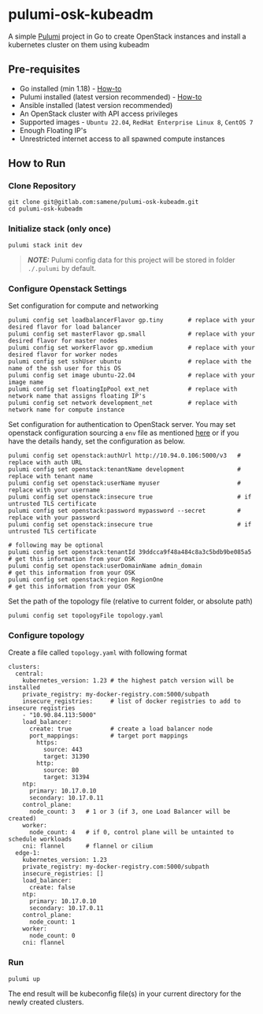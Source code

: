 # pulumi-osk-kubeadm

A simple [Pulumi](https://www.pulumi.com/) project in Go to create OpenStack instances and install a kubernetes cluster on them using kubeadm

## Pre-requisites
- Go installed (min 1.18) - [How-to](https://go.dev/doc/install)
- Pulumi installed (latest version recommended) - [How-to](https://www.pulumi.com/docs/install/)
- Ansible installed (latest version recommended)
- An OpenStack cluster with API access privileges
- Supported images - `Ubuntu 22.04`, `RedHat Enterprise Linux 8`, `CentOS 7`
- Enough Floating IP's
- Unrestricted internet access to all spawned compute instances

## How to Run

### Clone Repository

```
git clone git@gitlab.com:samene/pulumi-osk-kubeadm.git
cd pulumi-osk-kubeadm
``````

### Initialize stack (only once)

```
pulumi stack init dev
```
> **_NOTE:_**  Pulumi config data for this project will be stored in folder `./.pulumi` by default.

### Configure Openstack Settings

Set configuration for compute and networking

```
pulumi config set loadbalancerFlavor gp.tiny       # replace with your desired flavor for load balancer
pulumi config set masterFlavor gp.small            # replace with your desired flavor for master nodes
pulumi config set workerFlavor gp.xmedium          # replace with your desired flavor for worker nodes
pulumi config set sshUser ubuntu                   # replace with the name of the ssh user for this OS
pulumi config set image ubuntu-22.04               # replace with your image name
pulumi config set floatingIpPool ext_net           # replace with network name that assigns floating IP's
pulumi config set network development_net          # replace with network name for compute instance
```

Set configuration for authentication to OpenStack server. You may set openstack configuration sourcing a `env` file as mentioned [here](https://docs.openstack.org/newton/user-guide/common/cli-set-environment-variables-using-openstack-rc.html) or if you have the details handy, set the configuration as below. 

```
pulumi config set openstack:authUrl http://10.94.0.106:5000/v3   # replace with auth URL
pulumi config set openstack:tenantName development               # replace with tenant name
pulumi config set openstack:userName myuser                      # replace with your username
pulumi config set openstack:insecure true                        # if untrusted TLS certificate
pulumi config set openstack:password mypassword --secret         # replace with your password
pulumi config set openstack:insecure true                        # if untrusted TLS certificate

# following may be optional
pulumi config set openstack:tenantId 39ddcca9f48a484c8a3c5bdb9be085a5       # get this information from your OSK
pulumi config set openstack:userDomainName admin_domain                     # get this information from your OSK
pulumi config set openstack:region RegionOne                                # get this information from your OSK
```

Set the path of the topology file (relative to current folder, or absolute path)

```
pulumi config set topologyFile topology.yaml
```

### Configure topology

Create a file called `topology.yaml` with following format

```
clusters:
  central:
    kubernetes_version: 1.23 # the highest patch version will be installed     
    private_registry: my-docker-registry.com:5000/subpath
    insecure_registries:     # list of docker registries to add to insecure registries
    - "10.90.84.113:5000"    
    load_balancer:
      create: true           # create a load balancer node
      port_mappings:         # target port mappings
        https:
          source: 443
          target: 31390
        http:
          source: 80
          target: 31394
    ntp:
      primary: 10.17.0.10
      secondary: 10.17.0.11
    control_plane:
      node_count: 3   # 1 or 3 (if 3, one Load Balancer will be created)
    worker:
      node_count: 4   # if 0, control plane will be untainted to schedule workloads
    cni: flannel      # flannel or cilium
  edge-1:
    kubernetes_version: 1.23
    private_registry: my-docker-registry.com:5000/subpath
    insecure_registries: []
    load_balancer:
      create: false
    ntp:
      primary: 10.17.0.10
      secondary: 10.17.0.11
    control_plane:
      node_count: 1
    worker:
      node_count: 0
    cni: flannel
```

### Run

```
pulumi up
```

The end result will be kubeconfig file(s) in your current directory for the newly created clusters.

